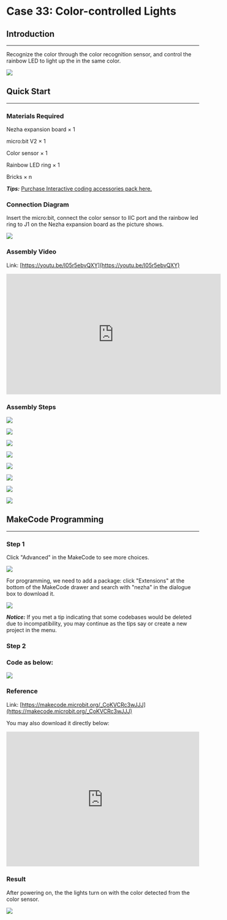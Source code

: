 # Case 33: Color-controlled Lights

## Introduction
---
Recognize the color through the color recognition sensor, and control the rainbow LED to light up the in the same color.

![](./images/case_33_01.png)

## Quick Start
---

### Materials Required


Nezha expansion board × 1

micro:bit V2 × 1

Color sensor  × 1

Rainbow LED ring  × 1

Bricks × n

***Tips:*** [Purchase Interactive coding accessories pack here.](https://www.elecfreaks.com/interactive-coding-accessories-pack.html)



### Connection Diagram 

Insert the micro:bit, connect the color sensor to IIC port and the rainbow led ring to J1 on the Nezha expansion board as the picture shows.


![](./images/case_33_03.png)



### Assembly Video


Link: [https://youtu.be/I05r5ebvQXY](https://youtu.be/I05r5ebvQXY)

<iframe width="560" height="315" src="https://www.youtube.com/embed/I05r5ebvQXY" title="YouTube video player" frameborder="0" allow="accelerometer; autoplay; clipboard-write; encrypted-media; gyroscope; picture-in-picture" allowfullscreen></iframe>


### Assembly Steps

![](./images/case_step_33_01.png)

![](./images/case_step_33_02.png)

![](./images/case_step_33_03.png)

![](./images/case_step_33_04.png)

![](./images/case_step_33_05.png)

![](./images/case_step_33_06.png)

![](./images/case_step_33_07.png)

![](./images/case_step_33_08.png)


## MakeCode Programming
---


### Step 1

Click "Advanced" in the MakeCode to see more choices.

![](./images/case_01_10.png)




For programming, we need to add a package: click "Extensions" at the bottom of the MakeCode drawer and search with "nezha" in the dialogue box to download it.

![](./images/case_03_09.png)

***Notice:*** If you met a tip indicating that some codebases would be deleted due to incompatibility, you may continue as the tips say or create a new project in the menu. 

### Step 2

### Code as below:


![](./images/case_33_10.png)



### Reference
Link: [https://makecode.microbit.org/_CoKVCRc3wJJJ](https://makecode.microbit.org/_CoKVCRc3wJJJ)

You may also download it directly below:

<div style="position:relative;height:0;padding-bottom:70%;overflow:hidden;"><iframe style="position:absolute;top:0;left:0;width:100%;height:100%;" src="https://makecode.microbit.org/#pub:_CoKVCRc3wJJJ" frameborder="0" sandbox="allow-popups allow-forms allow-scripts allow-same-origin"></iframe></div>  


### Result
After powering on, the the lights turn on with the color detected from the color sensor.

![](./images/case-gif-33.gif)
